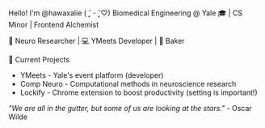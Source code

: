 Hello! I'm @hawaxalie ( ˘͈ ᵕ ˘͈♡)
Biomedical Engineering @ Yale 🎓 | CS Minor | Frontend Alchemist

🧠 Neuro Researcher | 💻 YMeets Developer | 🍰 Baker 

🧪 Current Projects
- YMeets - Yale's event platform (developer)
- Comp Neuro - Computational methods in neuroscience research
- Lockify - Chrome extension to boost productivity (setting is important!)

*"We are all in the gutter, but some of us are looking at the stars."* - Oscar Wilde


<div align="center">
  
